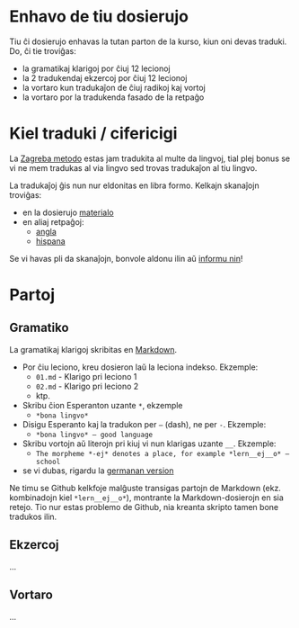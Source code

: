 # Enhavo de tiu dosierujo

Tiu ĉi dosierujo enhavas la tutan parton de la kurso, kiun oni devas traduki. Do, ĉi tie troviĝas:

- la gramatikaj klarigoj por ĉiuj 12 lecionoj
- la 2 tradukendaj ekzercoj por ĉiuj 12 lecionoj
- la vortaro kun tradukaĵon de ĉiuj radikoj kaj vortoj
- la vortaro por la tradukenda fasado de la retpaĝo

# Kiel traduki / cifericigi

La [Zagreba metodo](https://eo.wikipedia.org/wiki/Zagreba_metodo) estas jam tradukita al multe da lingvoj, tial plej bonus se vi ne mem tradukas al via lingvo sed trovas tradukaĵon al tiu lingvo.  

La tradukaĵoj ĝis nun nur eldonitas en libra formo. Kelkajn skanaĵojn troviĝas:

- en la dosierujo [materialo](materialo)
- en aliaj retpaĝoj:
	- [angla](http://esperantofre.com/zagreb/zagreba.htm)
	- [hispana](http://esperantofre.com/zagreb/zagrebh.htm)

Se vi havas pli da skanaĵojn, bonvole aldonu ilin aŭ [informu nin](mailto:georg@jaehnig.org)!

# Partoj
## Gramatiko

La gramatikaj klarigoj skribitas en [Markdown](https://en.wikipedia.org/wiki/Markdown). 

- Por ĉiu leciono, kreu dosieron laŭ la leciona indekso. Ekzemple:
  -  `01.md` - Klarigo pri leciono 1
  -  `02.md` - Klarigo pri leciono 2
  - ktp.
- Skribu ĉion Esperanton uzante `*`, ekzemple
  - `*bona lingvo*`
- Disigu Esperanto kaj la tradukon per `–` (dash), ne per `-`. Ekzemple:
  - `*bona lingvo* – good language`
- Skribu vortojn aŭ literojn pri kiuj vi nun klarigas uzante `__`. Ekzemple:
  - `The morpheme *-ej* denotes a place, for example *lern__ej__o* – school`
- se vi dubas, rigardu la [germanan version](de/)

Ne timu se Github kelkfoje malĝuste transigas partojn de Markdown (ekz. kombinadojn kiel `*lern__ej__o*`), montrante la Markdown-dosierojn en sia retejo. Tio nur estas problemo de Github, nia kreanta skripto tamen bone tradukos ilin.


## Ekzercoj

...

## Vortaro

...

